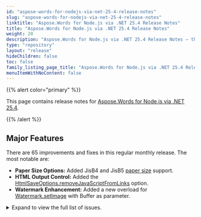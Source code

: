 ```yaml
---
id: "aspose-words-for-nodejs-via-net-25-4-release-notes"
slug: "aspose-words-for-nodejs-via-net-25-4-release-notes"
linktitle: "Aspose.Words for Node.js via .NET 25.4 Release Notes"
title: "Aspose.Words for Node.js via .NET 25.4 Release Notes"
weight: 20
description: "Aspose.Words for Node.js via .NET 25.4 Release Notes – the latest updates and fixes."
type: "repository"
layout: "release"
hideChildren: false
toc: false
family_listing_page_title: "Aspose.Words for Node.js via .NET 25.4 Release Notes"
menuItemWithNoContent: false
---
```


{{% alert color="primary" %}}

This page contains release notes for [Aspose.Words for Node.js via .NET 25.4](https://www.npmjs.com/package/@aspose/words).

{{% /alert %}}


## Major Features

There are 65 improvements and fixes in this regular monthly release. The most notable are:

- **Paper Size Options:** Added JisB4 and JisB5 [paper size](https://reference.aspose.com/words/net/aspose.words/papersize/) support.
- **HTML Output Control:** Added the [HtmlSaveOptions.removeJavaScriptFromLinks](https://reference.aspose.com/words/nodejs-net/aspose.words.saving/htmlsaveoptions/) option.
- **Watermark Enhancement:** Added a new overload for [Watermark.setImage](https://reference.aspose.com/words/nodejs-net/aspose.words/watermark/) with Buffer as parameter.

<details>
<summary>Expand to view the full list of issues.</summary>

|Summary|Category|
| :- | :- |
|Add JISB4, JISB5 sizes to PaperSize|New Feature
|Support MSO properties during import sections|New Feature
|Support MSO properties during import columns|New Feature
|Import text structure from MsoHtml as MS Word does|New Feature
|Remove JavaScript from output Float-HTML in HtmlSaveOptions|New Feature
|Implement new overload for Aspose.Words.Watermark.setImage method with Buffer as parameter|New Feature
|Rendering histograms if "Auto" is set|Enhancement
|WMF metafile is not pretty rendered|Bug
|Unexpected loss of paragraph data and attributes after modifying SDT mapping and custom XML|Bug
|Colors in WMF metafile are rendered darker|Bug
|Paragraph structure is imported incorrectly from MsoHtml|Bug
|Compare result does not match MS Word output|Bug
|Exception is thrown by MsoHtml import|Bug
|Incorrect conversion of table of equations from DOCX to XLSX|Bug
|headingsOutlineLevels does not work if heading paragraph is inside shape|Bug
|Mathematical Alphanumeric Symbols with outline effects do not rendered|Bug
|EQ field is rendered improperly|Bug
|NullReferenceException is thrown upon comparing documents|Bug
|Text is table cell is wrapped improperly|Bug
|Create styles from selectors with the ":hover" pseudo-class when loading MsoHtml|Bug
|NullReferenceException is thrown upon rendering document|Bug
|Content is moved to the next page after rendering|Bug
|DOCX to PDF - Extra blank page in the output|Bug
|NullReferenceException is thrown upon converting DOCX to DOC|Bug
|Incorrect font selected for Thai text|Bug
|insertHtml does not apply formatting on Run|Bug
|Value of SDT with data binding is incorrect after comparing documents|Bug
|Comment range is not preserved after inserting HTML|Bug
|Text is invisible after rendering ODT|Bug
|Compare works incorrectly with odd and even headers|Bug
|Line is lost after rendering metafile|Bug
|Exception occurs upon loading PDF document|Bug
|"Unable to allocate pixels for the bitmap." exception occurs upon loading PDF document|Bug
|Text glow intensity does not scale correctly|Bug
|FileCorruptedException is thrown upon loading MHTML document|Bug
|DOC document is loaded as TXT document|Bug
|The LoadFormat for the document is parsed as Unknown|Bug
|Table border color is incorrect after importing HTML|Bug
|Shape coordinates of grouped shape are not correct|Bug
|Marker type is changed after rendering|Bug
|MS Works documents are not detected by Aspose.Words|Bug
|Changing page setup does not work as expected|Bug
|OfficeMath is rendered improperly|Bug
|FileCorruptedException is thrown upon loading DOCX document|Bug
|Equation formatting issue during DOCX to PDF conversion|Bug
|NullReferenceException is thrown upon signing ODT document with image|Bug
|NullReferenceException is thrown upon rendering document|Bug
|FileCorruptedException is thrown upon loading ODT document|Bug
|Document.compare throws System.InvalidOperationException: NC sync failed|Bug
|NullReferenceException when saving DOCX to TIFF|Bug
|When bookmarks are in nearby table cells, bookmark contents are not inserted correctly|Bug
|RowFormat.headingFormat must be ignored for nested tables when extractPages method is used|Bug
|ArgumentException is thrown upon inserting HTML with enabled track changes|Bug
|Coordinates of rotated shape are returned differently after 24.12 version|Bug
|Tables with different column widths get misaligned|Bug
|SVG looks incorrectly after saving document to image|Bug
|Emphasis marks are lost after rendering|Bug
|Emoji is missed after rendering|Bug
|Shape position is incorrect after rendering ODT document|Bug
|Saving any word document page in the image file takes around 2 minutes|Bug
|Bookmark is lost after comparing documents|Bug
|Numbering is lost after using ExtractPages method|Bug
|<o:p> is handled as an "empty paragraph mark" but this isn't correct in all cases|Bug
|Page Orientation is changed after HTML to PDF Conversion |Bug
|Paragraph formatting is lost after conversion from MHTML to DOCX|Bug

</details>
